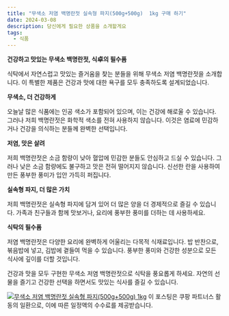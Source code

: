 ```yaml
---
title: "무색소 저염 백명란젓 실속형 파지(500g+500g)  1kg 구매 하기"
date: 2024-03-08
description: 당신에게 필요한 상품을 소개할게요
tags:
  - 식품
---
```

**건강하고 맛있는 무색소 백명란젓, 식卓의 필수품**

식탁에서 자연스럽고 맛있는 즐거움을 찾는 분들을 위해 무색소 저염 백명란젓을 소개합니다. 이 특별한 제품은 건강과 맛에 대한 욕구를 모두 충족하도록 설계되었습니다.

**무색소, 더 건강하게**

오늘날 많은 식품에는 인공 색소가 포함되어 있으며, 이는 건강에 해로울 수 있습니다. 그러나 저희 백명란젓은 화학적 색소를 전혀 사용하지 않습니다. 이것은 염료에 민감하거나 건강을 의식하는 분들께 완벽한 선택입니다.

**저염, 맛은 살려**

저희 백명란젓은 소금 함량이 낮아 혈압에 민감한 분들도 안심하고 드실 수 있습니다. 그러나 낮은 소금 함량에도 불구하고 맛은 전혀 떨어지지 않습니다. 신선한 란을 사용하여 만든 풍부한 풍미가 입안 가득히 퍼집니다.

**실속형 파지, 더 많은 가치**

저희 백명란젓은 실속형 파지에 담겨 있어 더 많은 양을 더 경제적으로 즐길 수 있습니다. 가족과 친구들과 함께 맛보거나, 요리에 풍부한 풍미를 더하는 데 사용하세요.

**식탁의 필수품**

저염 백명란젓은 다양한 요리에 완벽하게 어울리는 다목적 식재료입니다. 밥 반찬으로, 볶음밥에 넣고, 김밥에 곁들여 먹을 수 있습니다. 풍부한 풍미와 건강한 성분으로 모든 식사에 깊이를 더할 것입니다.

건강과 맛을 모두 구현한 무색소 저염 백명란젓으로 식탁을 풍요롭게 하세요. 자연의 선물을 즐기고 건강한 선택을 하면서도 맛있는 식사를 즐길 수 있습니다.


[![무색소 저염 백명란젓 실속형 파지(500g+500g)  1kg](https://i.imgur.com/81F7uro.png#center)](https://link.coupang.com/re/AFFSDP?lptag=AF5033054&pageKey=6531857845&itemId=14510643793&vendorItemId=81753573610&traceid=V0-153-33d572d435d88232&requestid=20240308214119183058959951&token=31850C%7CMIXED)
이 포스팅은 쿠팡 파트너스 활동의 일환으로, 이에 따른 일정액의 수수료를 제공받습니다.


